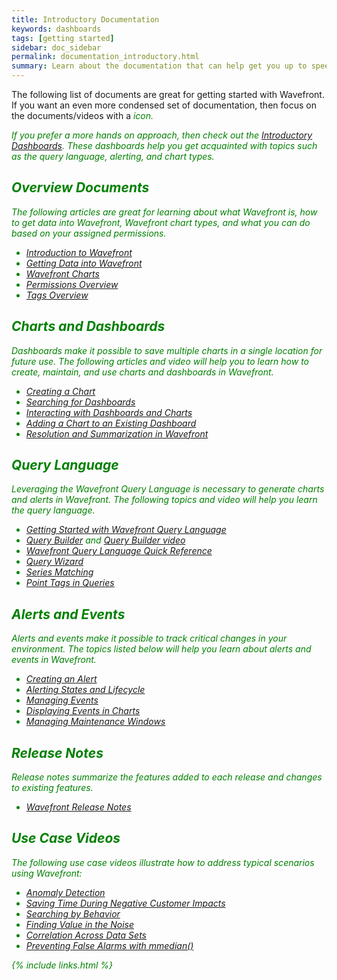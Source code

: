 ```yaml
---
title: Introductory Documentation
keywords: dashboards
tags: [getting started]
sidebar: doc_sidebar
permalink: documentation_introductory.html
summary: Learn about the documentation that can help get you up to speed on Wavefront.
---
```

The following list of documents are great for getting started with Wavefront. If you want an even more condensed set of documentation, then focus on the documents/videos with a <i class="fa-check-circle fa" style="color: green;"/> icon.

If you prefer a more hands on approach, then check out the [Introductory Dashboards](dashboards_introductory). These dashboards help you get acquainted with topics such as the query language, alerting, and chart types.

## Overview Documents
The following articles are great for learning about what Wavefront is, how to get data into Wavefront, Wavefront chart types, and what you can do based on your assigned permissions.

- [Introduction to Wavefront](wavefront_introduction) <i class="fa-check-circle fa" style="color: green;"/>
- [Getting Data into Wavefront](wavefront_data_ingestion) <i class="fa-check-circle fa" style="color: green;"/>
- [Wavefront Charts](charts) <i class="fa-check-circle fa" style="color: green;"/>
- [Permissions Overview](permissions_overview) <i class="fa-check-circle fa" style="color: green;"/>
- [Tags Overview](tags_overview) <i class="fa-check-circle fa" style="color: green;"/>
 
## Charts and Dashboards
Dashboards make it possible to save multiple charts in a single location for future use. The following articles and video will help you to learn how to create, maintain, and use charts and dashboards in Wavefront.

- [Creating a Chart](charts_creating) <i class="fa-check-circle fa" style="color: green;"/>
- [Searching for Dashboards](dashboards_searching) <i class="fa-check-circle fa" style="color: green;"/>
- [Interacting with Dashboards and Charts](dashboards_interacting) <i class="fa-check-circle fa" style="color: green;"/>
- [Adding a Chart to an Existing Dashboard](dashboards_charts_adding)
- [Resolution and Summarization in Wavefront](https://wavefront-1.wistia.com/medias/r8frqgquvb) <i class="fa-check-circle fa" style="color: green;"/>
 
## Query Language
Leveraging the Wavefront Query Language is necessary to generate charts and alerts in Wavefront. The following topics and video will help you learn the query language.

- [Getting Started with Wavefront Query Language](query_language_getting_started) <i class="fa-check-circle fa" style="color: green;"/>
- [Query Builder](query_language_query_builder) and [Query Builder video](https://wavefront-1.wistia.com/medias/nbsabve6yg) <i class="fa-check-circle fa" style="color: green;"/>
- [Wavefront Query Language Quick Reference](query_language_reference)
- [Query Wizard](query_language_query_wizard)
- [Series Matching](query_language_series_matching)
- [Point Tags in Queries](query_language_point_tags)
 
## Alerts and Events
Alerts and events make it possible to track critical changes in your environment. The topics listed below will help you learn about alerts and events in Wavefront.

- [Creating an Alert](alerts_creating) <i class="fa-check-circle fa" style="color: green;"/>
- [Alerting States and Lifecycle](alerts_states_lifecycle)
- [Managing Events](events_managing)
- [Displaying Events in Charts](charts_events_displaying)
- [Managing Maintenance Windows](maintenance_windows_managing)
 
## Release Notes
Release notes summarize the features added to each release and changes to existing features.

- [Wavefront Release Notes](wavefront_release_notes)
 
## Use Case Videos
The following use case videos illustrate how to address typical scenarios using Wavefront:

- [Anomaly Detection](https://wavefront-1.wistia.com/medias/lytshn66rj)
- [Saving Time During Negative Customer Impacts](https://wavefront-1.wistia.com/medias/ynybdqv83o)
- [Searching by Behavior](https://wavefront-1.wistia.com/medias/55t5b7kfdu)
- [Finding Value in the Noise](https://wavefront-1.wistia.com/medias/hou5e8x0o9)
- [Correlation Across Data Sets](https://wavefront-1.wistia.com/medias/yh3k8jzvgm)
- [Preventing False Alarms with mmedian()](https://wavefront-1.wistia.com/medias/gf0rmdl19s)

{% include links.html %}
